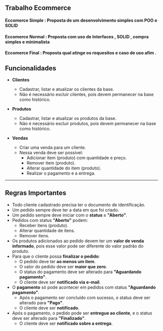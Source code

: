 ## Trabalho Ecommerce 
#### Eccomerce Simple : Proposta de um desenvolvimento simples com POO e SOLID 
#### Eccomerce Normal : Proposta com uso de Interfaces , SOLID , compra simples e minimalista
#### Eccomerce Final  : Proposta qual atinge os requesitos e caso de uso afim . 
## Funcionalidades

- **Clientes**
  - Cadastrar, listar e atualizar os clientes da base.  
  - Não é necessário excluir clientes, pois devem permanecer na base como histórico.  

- **Produtos**
  - Cadastrar, listar e atualizar os produtos da base.  
  - Não é necessário excluir produtos, pois devem permanecer na base como histórico.  

- **Vendas**
  - Criar uma venda para um cliente.  
  - Nessa venda deve ser possível:  
    - Adicionar item (produto) com quantidade e preço.  
    - Remover item (produto).  
    - Alterar quantidade do item (produto).  
    - Realizar o pagamento e a entrega.  

---

## Regras Importantes

- Todo cliente cadastrado precisa ter o documento de identificação.  
- Um pedido sempre deve ter a data em que foi criado.  
- Um pedido sempre deve iniciar com o **status = "Aberto"**.  
- Pedidos com status **"Aberto"** podem:
  - Receber itens (produto).  
  - Alterar quantidade de itens.  
  - Remover itens.  
- Os produtos adicionados ao pedido devem ter um **valor de venda informado**, pois esse valor pode ser diferente do valor padrão do produto.  
- Para que o cliente possa **finalizar o pedido**:
  - O pedido deve ter **ao menos um item**.  
  - O valor do pedido deve ser **maior que zero**.  
  - O status do pagamento deve ser alterado para **"Aguardando pagamento"**.  
  - O cliente deve ser **notificado via e-mail**.  
- O **pagamento** só pode acontecer em pedidos com status **"Aguardando pagamento"**.  
  - Após o pagamento ser concluído com sucesso, o status deve ser alterado para **"Pago"**.  
  - O cliente deve ser **notificado**.  
- Após o pagamento, o pedido pode ser **entregue ao cliente**, e o status deve ser alterado para **"Finalizado"**.  
  - O cliente deve ser **notificado sobre a entrega**.  
